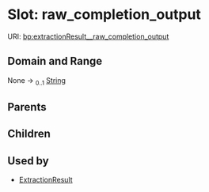 
# Slot: raw_completion_output




URI: [bp:extractionResult__raw_completion_output](http://w3id.org/ontogpt/metabolic-process-templateextractionResult__raw_completion_output)


## Domain and Range

None &#8594;  <sub>0..1</sub> [String](types/String.md)

## Parents


## Children


## Used by

 * [ExtractionResult](ExtractionResult.md)
